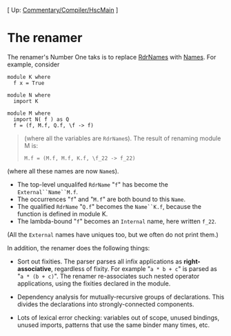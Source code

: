 
\[ Up: [Commentary/Compiler/HscMain](commentary/compiler/hsc-main) \]

# The renamer


The renamer's Number One taks is to replace [RdrNames](commentary/compiler/rdr-name-type) with [Names](commentary/compiler/name-type).  For example, consider

```wiki
module K where
  f x = True

module N where
  import K

module M where
  import N( f ) as Q
  f = (f, M.f, Q.f, \f -> f)
```

>
> (where all the variables are `RdrName`s).  The result of renaming module M is:
>
> ```wiki
> M.f = (M.f, M.f, K.f, \f_22 -> f_22)
> ```


(where all these names are now `Name`s).

- The top-level unqualifed `RdrName` "`f`" has become the `External``Name``M.f`.  
- The occurrences "`f`" and "`M.f`" are both bound to this `Name`.  
- The qualified `RdrName` "`Q.f`" becomes the `Name``K.f`, because the function is defined in module K.  
- The lambda-bound "`f`" becomes an `Internal` name, here written `f_22`.  


(All the `External` names have uniques too, but we often do not print them.)


In addition, the renamer does the following things:

- Sort out fixities. The parser parses all infix applications as **right-associative**, regardless of fixity.  For example "`a * b + c`" is parsed as "`a * (b + c)`".  The renamer re-associates such nested operator applications, using the fixities declared in the module.

- Dependency analysis for mutually-recursive groups of declarations.  This divides the declarations into strongly-connected components.

- Lots of lexical error checking: variables out of scope, unused bindings, unused imports, patterns that use the same binder many times, etc.
